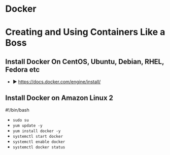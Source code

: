 # Docker 
# Creating and Using Containers Like a Boss
## Install Docker On CentOS, Ubuntu, Debian, RHEL, Fedora etc
- ► https://docs.docker.com/engine/install/

## Install Docker on Amazon Linux 2

#!/bin/bash
- `sudo su`
- `yum update -y`
- `yum install docker -y`
- `systemctl start docker`
- `systemctl enable docker`
- `systemctl docker status`

